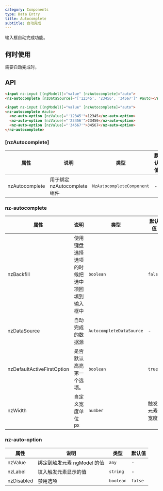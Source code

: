 ```yaml
---
category: Components
type: Data Entry
title: Autocomplete
subtitle: 自动完成
---
```


输入框自动完成功能。

## 何时使用

需要自动完成时。

## API

```html
<input nz-input [(ngModel)]="value" [nzAutocomplete]="auto">
<nz-autocomplete [nzDataSource]="['12345', '23456', '34567']" #auto></nz-autocomplete>
```

```html
<input nz-input [(ngModel)]="value" [nzAutocomplete]="auto">
<nz-autocomplete #auto>
  <nz-auto-option [nzValue]="'12345'">12345</nz-auto-option>
  <nz-auto-option [nzValue]="'23456'">23456</nz-auto-option>
  <nz-auto-option [nzValue]="'34567'">34567</nz-auto-option>
</nz-autocomplete>
```

### [nzAutocomplete]

| 属性 | 说明 | 类型 | 默认值 |
| --- | --- | --- | --- |
| nzAutocomplete | 用于绑定 nzAutocomplete 组件 | `NzAutocompleteComponent` | - |

### nz-autocomplete

| 属性 | 说明 | 类型 | 默认值 |
| --- | --- | --- | --- |
| nzBackfill | 使用键盘选择选项的时候把选中项回填到输入框中 | `boolean` | `false` |
| nzDataSource | 自动完成的数据源 | `AutocompleteDataSource` | - |
| nzDefaultActiveFirstOption | 是否默认高亮第一个选项。 | `boolean` | `true` |
| nzWidth | 自定义宽度单位 px | `number` | 触发元素宽度 |

### nz-auto-option

| 属性 | 说明 | 类型 | 默认值 |
| --- | --- | --- | --- |
| nzValue | 绑定到触发元素 ngModel 的值 | `any` | - |
| nzLabel | 填入触发元素显示的值 | `string` | - |
| nzDisabled | 禁用选项 | `boolean` | `false` |
